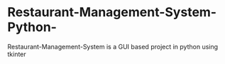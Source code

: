 # Restaurant-Management-System-Python-
Restaurant-Management-System is a GUI based project in python using tkinter
